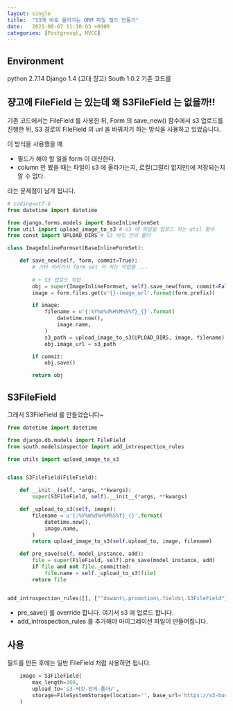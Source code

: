```yaml
---
layout: single
title:  "S3에 바로 올라가는 ORM 파일 필드 만들기"
date:   2021-08-07 11:10:03 +0900
categories: [Postgresql, MVCC]
--- 
```



## Environment
python 2.7.14
Django 1.4 (고대 쟝고)
South 1.0.2
기존 코드를 


## 쟝고에 FileField 는 있는데 왜 S3FileField 는 없을까!!

기존 코드에서는 FileField 를 사용한 뒤, Form 의 save_new() 함수에서 s3 업로드를 진행한 뒤,
S3 경로의 FileField 의 url 을 바꿔치기 하는 방식을 사용하고 있었습니다.

이 방식을 사용했을 때

* 필드가 해야 할 일을 form 이 대신한다.
* column 만 봤을 때는 파일이 s3 에 올라가는지, 로컬(그럴리 없지만)에 저장되는지 알 수 없다.

라는 문제점이 남게 됩니다.

```python
# coding=utf-8
from datetime import datetime

from django.forms.models import BaseInlineFormSet
from util import upload_image_to_s3 # s3 에 파일을 업로드 하는 util 함수
from const import UPLOAD_DIRS # S3 버킷 안의 폴더

class ImageInlineFormset(BaseInlineFormSet):

    def save_new(self, form, commit=True):
        # 기타 여러가지 form set 이 하는 작업들 ...
        
        # + S3 업로드 작업
        obj = super(ImageInlineFormset, self).save_new(form, commit=False)
        image = form.files.get(u'{}-image_url'.format(form.prefix))

        if image:
            filename = u'{:%Y%m%d%H%M%S%f}_{}'.format(
                datetime.now(),
                image.name,
            )
            s3_path = upload_image_to_s3(UPLOAD_DIRS, image, filename)
            obj.image_url = s3_path

        if commit:
            obj.save()

        return obj
```


## S3FileField
그래서 S3FileField 를 만들었습니다~

```python
from datetime import datetime

from django.db.models import FileField
from south.modelsinspector import add_introspection_rules

from utils import upload_image_to_s3


class S3FileField(FileField):

    def __init__(self, *args, **kwargs):
        super(S3FileField, self).__init__(*args, **kwargs)

    def _upload_to_s3(self, image):
        filename = u'{:%Y%m%d%H%M%S%f}_{}'.format(
            datetime.now(),
            image.name,
        )
        return upload_image_to_s3(self.upload_to, image, filename)

    def pre_save(self, model_instance, add):
        file = super(FileField, self).pre_save(model_instance, add)
        if file and not file._committed:
            file.name = self._upload_to_s3(file)
        return file


add_introspection_rules([], ["^dowant\.promotion\.fields\.S3FileField"])

```

* pre_save() 를 override 합니다. 여기서 s3 에 업로드 합니다.
* add_introspection_rules 를 추가해야 마이그레이션 파일이 만들어집니다.


## 사용
필드를 만든 후에는 일반 FileField 처럼 사용하면 됩니다.
```python
    image = S3FileField(
        max_length=300,
        upload_to='s3-버킷-안의-폴더/',
        storage=FileSystemStorage(location='', base_url='https://s3-bucket-경로'),
    )
```




